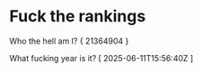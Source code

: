 # Fuck the rankings

Who the hell am I?
{ 21364904 }

What fucking year is it?
[ 2025-06-11T15:56:40Z ]
